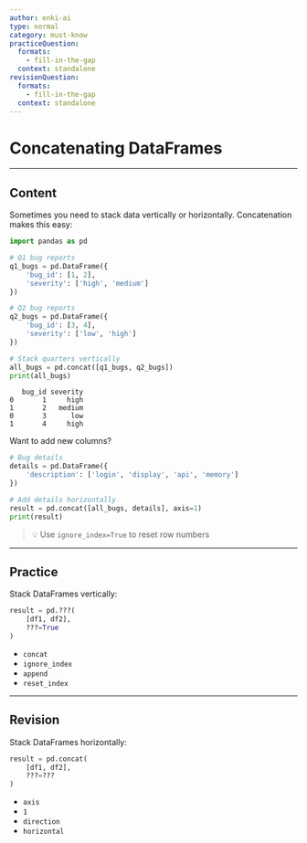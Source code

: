 ```yaml
---
author: enki-ai
type: normal
category: must-know
practiceQuestion:
  formats:
    - fill-in-the-gap
  context: standalone
revisionQuestion:
  formats:
    - fill-in-the-gap
  context: standalone
---
```


# Concatenating DataFrames

---

## Content

Sometimes you need to stack data vertically or horizontally. Concatenation makes this easy:

```python
import pandas as pd

# Q1 bug reports
q1_bugs = pd.DataFrame({
    'bug_id': [1, 2],
    'severity': ['high', 'medium']
})

# Q2 bug reports
q2_bugs = pd.DataFrame({
    'bug_id': [3, 4],
    'severity': ['low', 'high']
})

# Stack quarters vertically
all_bugs = pd.concat([q1_bugs, q2_bugs])
print(all_bugs)
```
```
   bug_id severity
0       1     high
1       2   medium
0       3      low
1       4     high
```

Want to add new columns?
```python
# Bug details
details = pd.DataFrame({
    'description': ['login', 'display', 'api', 'memory']
})

# Add details horizontally
result = pd.concat([all_bugs, details], axis=1)
print(result)
```

> 💡 Use `ignore_index=True` to reset row numbers

---

## Practice

Stack DataFrames vertically:

```python
result = pd.???(
    [df1, df2],
    ???=True
)
```

- `concat`
- `ignore_index`
- `append`
- `reset_index`

---

## Revision

Stack DataFrames horizontally:

```python
result = pd.concat(
    [df1, df2],
    ???=???
)
```

- `axis`
- `1`
- `direction`
- `horizontal` 